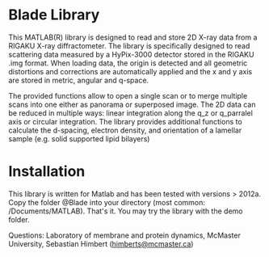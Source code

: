 # Blade Library
This MATLAB(R) library is designed to read and store 2D X-ray data from a RIGAKU X-ray diffractometer.
The library is specifically designed to read scattering data measured by a HyPix-3000 detector stored in the RIGAKU .img format. When loading data, the origin is detected and all geometric distortions and corrections are automatically applied and the x and y axis are stored in metric, angular and q-space.

The provided functions allow to open a single scan or to merge multiple scans into one either as panorama or superposed image.
The 2D data can be reduced in multiple ways: linear integration along the q_z or q_parralel axis or circular integration. The library provides additional functions to calculate the d-spacing, electron density, and orientation of a lamellar sample (e.g. solid supported lipid bilayers)

# Installation
This library is written for Matlab and has been tested with versions > 2012a. Copy the folder @Blade into your directory (most common: <User-Directory>/Documents/MATLAB). That's it. You may try the library with the demo folder.

Questions: Laboratory of membrane and protein dynamics, McMaster University,
Sebastian Himbert (himberts@mcmaster.ca)
